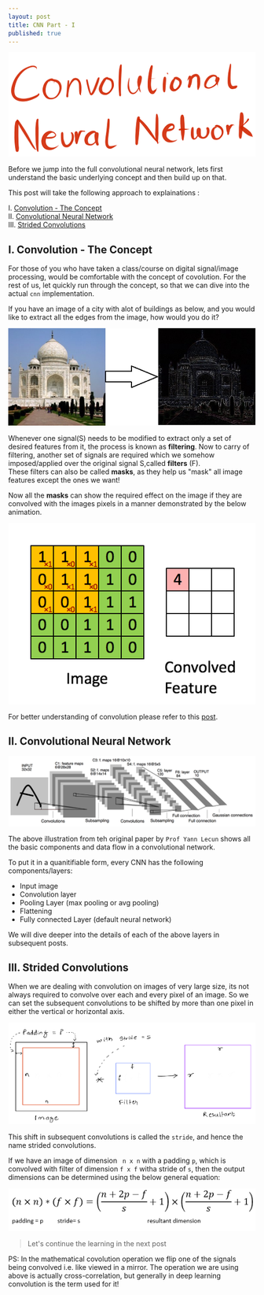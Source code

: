 ```yaml
---
layout: post
title: CNN Part - I
published: true
---
```

![](/images/cnn1.png) 

Before we jump into the full convolutional neural network, lets first understand the basic underlying concept and then build up on that.  

This post will take the following approach to explainations :  

I. [Convolution - The Concept  ](##convolution-the-concept)  
II. [Convolutional Neural Network](##convolutional-neural-network)  
III. [Strided Convolutions](##strided-convolutions)  

## I. Convolution - The Concept  

For those of you who have taken a class/course on digital signal/image processing, would be comfortable with the concept of covolution. For the rest of us, let quickly run through the concept, so that we can dive into the actual ```cnn``` implementation.  

If you have an image of a city with alot of buildings as below, and you would like to extract all the edges from the image, how would you do it?  

![](/images/conv1.jpg)   
  
  
Whenever one signal(S) needs to be modified to extract only a set of desired features from it, the process is known as **filtering**. Now to carry of filtering, another set of signals are required which we somehow imposed/applied over the original signal S,called **filters** (F).  
These filters can also be called **masks**, as they help us "mask" all image features except the ones we want!  

Now all the **masks** can show the required effect on the image if they are convolved with the images pixels in a manner demonstrated by the below animation.  


![](/images/Convolution_schematic.gif)  

For better understanding of convolution please refer to this [post](http://aishack.in/tutorials/image-convolution-examples/).  


## II. Convolutional Neural Network 


![](/images/cnn2.png)  

The above illustration from teh original paper by ```Prof Yann Lecun``` shows all the basic components and data flow in a convolutional network.  

To put it in a quanitifiable form, every CNN has the following components/layers:  

  - Input image
  - Convolution layer
  - Pooling Layer (max pooling or avg pooling)
  - Flattening
  - Fully connected Layer (default neural network)
  
 We will dive deeper into the details of each of the above layers in subsequent posts.  
 
 
## III. Strided Convolutions

When we are dealing with convolution on images of very large size, its not always required to convolve over each and every pixel of an image. So we can set the subsequent convolutions to be shifted by more than one pixel in either the vertical or horizontal axis.   

![](/images/cnn3.png)   

This shift in subsequent convolutions is called the ```stride```, and hence the name strided convolutions.  

If we have an image of dimension ``` n x n``` with a padding ```p```, which is convolved with filter of dimension ```f x f``` witha stride of ```s```, then the output dimensions can be determined using the below general equation:

![](/images/cnn4.png)   




> Let's continue the learning in the next post


PS: In the mathematical covolution operation we flip one of the signals being convolved i.e. like viewed in a mirror. The operation we are using above is actually cross-correlation, but generally in deep learning convolution is the term used for it!   

  
     
     
      
       
       
       
 
